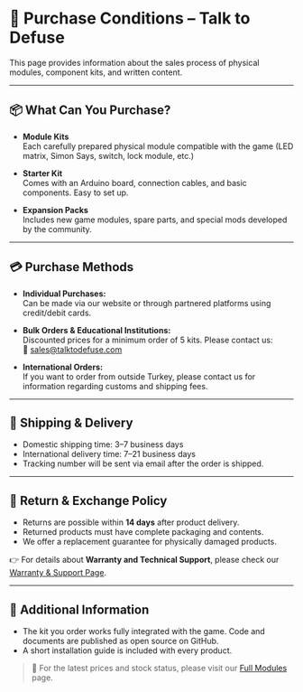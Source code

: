 # 🛒 Purchase Conditions – Talk to Defuse

This page provides information about the sales process of physical modules, component kits, and written content.

---

## 📦 What Can You Purchase?

- **Module Kits**  
  Each carefully prepared physical module compatible with the game (LED matrix, Simon Says, switch, lock module, etc.)

- **Starter Kit**  
  Comes with an Arduino board, connection cables, and basic components. Easy to set up.

- **Expansion Packs**  
  Includes new game modules, spare parts, and special mods developed by the community.

---

## 💳 Purchase Methods

- **Individual Purchases:**  
  Can be made via our website or through partnered platforms using credit/debit cards.

- **Bulk Orders & Educational Institutions:**  
  Discounted prices for a minimum order of 5 kits. Please contact us:  
  📧 [sales@talktodefuse.com](mailto:sales@talktodefuse.com)

- **International Orders:**  
  If you want to order from outside Turkey, please contact us for information regarding customs and shipping fees.

---

## 🚚 Shipping & Delivery

- Domestic shipping time: 3–7 business days  
- International delivery time: 7–21 business days  
- Tracking number will be sent via email after the order is shipped.

---

## 🔁 Return & Exchange Policy

- Returns are possible within **14 days** after product delivery.  
- Returned products must have complete packaging and contents.  
- We offer a replacement guarantee for physically damaged products.  

👉 For details about **Warranty and Technical Support**, please check our [Warranty & Support Page](../support.md).

---

## 📌 Additional Information

- The kit you order works fully integrated with the game. Code and documents are published as open source on GitHub.  
- A short installation guide is included with every product.

> 📎 For the latest prices and stock status, please visit our [Full Modules](full-modules.md) page.


